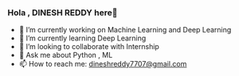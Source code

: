 ### Hola , DINESH REDDY here👋


- 🔭 I’m currently working on Machine Learning and Deep Learning
- 🌱 I’m currently learning Deep Learning
- 👯 I’m looking to collaborate with Internship
- 💬 Ask me about Python , ML
- 📫 How to reach me: dineshreddy7707@gmail.com
